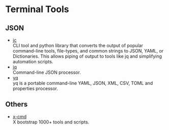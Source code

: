# Terminal Tools

## JSON

- [jc](https://github.com/kellyjonbrazil/jc)
  <br/>CLI tool and python library that converts the output of popular command-line tools, file-types, and common
  strings to JSON, YAML, or Dictionaries. This allows piping of output to tools like jq and simplifying automation
  scripts.
- [jq](https://github.com/jqlang/jq)
  <br/>Command-line JSON processor.
- [yq](https://github.com/mikefarah/yq)
  <br/>yq is a portable command-line YAML, JSON, XML, CSV, TOML and properties processor.

## Others

- [x-cmd](https://github.com/x-cmd/x-cmd)
  <br/>X bootstrap 1000+ tools and scripts.
